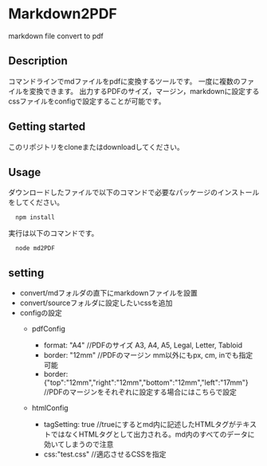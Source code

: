 Markdown2PDF
====
markdown file convert to pdf

## Description
コマンドラインでmdファイルをpdfに変換するツールです。
一度に複数のファイルを変換できます。
出力するPDFのサイズ，マージン，markdownに設定するcssファイルをconfigで設定することが可能です。

## Getting started
このリポジトリをcloneまたはdownloadしてください。


## Usage
ダウンロードしたファイルで以下のコマンドで必要なパッケージのインストールをしてください。
```
  npm install
```
実行は以下のコマンドです。
```
  node md2PDF
```

## setting
- convert/mdフォルダの直下にmarkdownファイルを設置
- convert/sourceフォルダに設定したいcssを追加
- configの設定
  - pdfConfig
    - format: "A4" //PDFのサイズ  A3, A4, A5, Legal, Letter, Tabloid
    - border: "12mm" //PDFのマージン mm以外にもpx, cm, inでも指定可能
    - border: {"top":"12mm","right":"12mm","bottom":"12mm","left":"17mm"} //PDFのマージンをそれぞれに設定する場合にはこちらで設定

  - htmlConfig
    - tagSetting: true //trueにするとmd内に記述したHTMLタグがテキストではなくHTMLタグとして出力される。md内のすべてのデータに効いてしまうので注意
    - css:"test.css" //適応させるCSSを指定
